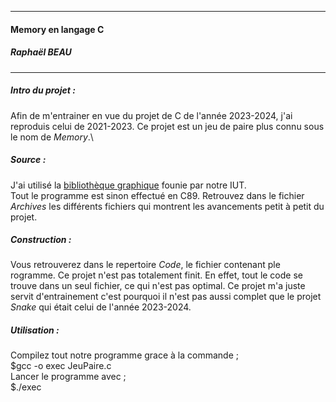 _________________________________________
#### Memory en langage C

##### Raphaël BEAU  
_________________________________________

##### **Intro du projet :**
Afin de m'entrainer en vue du projet de C de l'année 2023-2024, j'ai reproduis celui de 2021-2023. Ce projet est un jeu de paire plus connu sous le nom de _Memory_.\

##### **Source :**
J'ai utilisé la [bibliothèque graphique](http://www.iut-fbleau.fr/sitebp/doc/doc_bib_graphique/index.php) founie par notre IUT.\
Tout le programme est sinon effectué en C89. Retrouvez dans le fichier _Archives_ les différents fichiers qui montrent les avancements petit à petit du projet.

##### **Construction :**
Vous retrouverez dans le repertoire _Code_, le fichier contenant ple rogramme. Ce projet n'est pas totalement finit. En effet, tout le code se trouve dans un seul fichier, ce qui n'est pas optimal. Ce projet m'a juste servit d'entrainement c'est pourquoi il n'est pas aussi complet que le projet _Snake_ qui était celui de l'année 2023-2024.

##### **Utilisation :**
Compilez tout notre programme grace à la commande ;\
       $gcc -o exec JeuPaire.c\
Lancer le programme avec ;\
       $./exec
